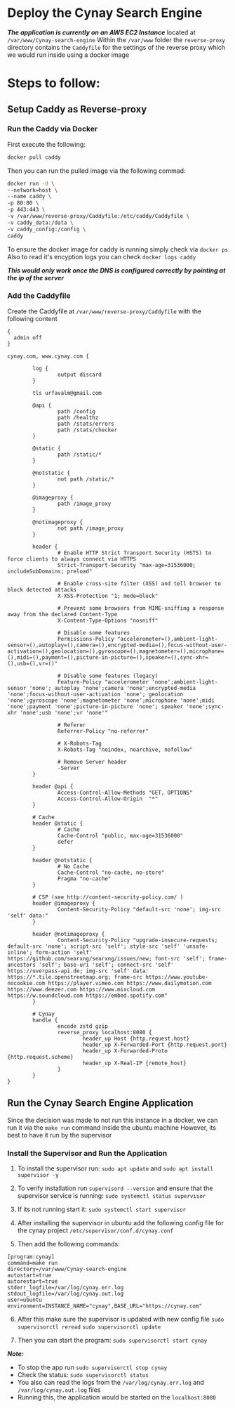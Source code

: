 # Deploy the Cynay Search Engine
***The application is currently on an AWS EC2 Instance***
located at `/var/www/Cynay-search-engine`
Within the `/var/www` folder the `reverse-proxy` directory contains the `Caddyfile` for the settings of the
reverse proxy which we would run inside using a docker image

# Steps to follow:

## Setup Caddy as Reverse-proxy

### Run the Caddy via Docker
First execute the following:
```bash
docker pull caddy
```
Then you can run the pulled image via the following commad:
```bash
docker run -d \
--network=host \
--name caddy \
-p 80:80 \
-p 443:443 \
-v /var/www/reverse-proxy/Caddyfile:/etc/caddy/Caddyfile \
-v caddy_data:/data \
-v caddy_config:/config \
caddy
```

To ensure the docker image for caddy is running simply check via `docker ps`
Also to read it's encyption logs you can check `docker logs caddy`

***This would only work once the DNS is configured correctly by pointing at the ip of the server***

### Add the Caddyfile

Create the Caddyfile at `/var/www/reverse-proxy/Caddyfile` with the following content
```
{
  admin off
}

cynay.com, www.cynay.com {

        log {
                output discard
        }

        tls urfavalm@gmail.com

        @api {
                path /config
                path /healthz
                path /stats/errors
                path /stats/checker
        }

        @static {
                path /static/*
        }

        @notstatic {
                not path /static/*
        }

        @imageproxy {
                path /image_proxy
        }

        @notimageproxy {
                not path /image_proxy
        }

        header {
                # Enable HTTP Strict Transport Security (HSTS) to force clients to always connect via HTTPS
                Strict-Transport-Security "max-age=31536000; includeSubDomains; preload"

                # Enable cross-site filter (XSS) and tell browser to block detected attacks
                X-XSS-Protection "1; mode=block"

                # Prevent some browsers from MIME-sniffing a response away from the declared Content-Type
                X-Content-Type-Options "nosniff"

                # Disable some features
                Permissions-Policy "accelerometer=(),ambient-light-sensor=(),autoplay=(),camera=(),encrypted-media=(),focus-without-user-activation=(),geolocation=(),gyroscope=(),magnetometer=(),microphone=(),midi=(),payment=(),picture-in-picture=(),speaker=(),sync-xhr=(),usb=(),vr=()"

                # Disable some features (legacy)
                Feature-Policy "accelerometer 'none';ambient-light-sensor 'none'; autoplay 'none';camera 'none';encrypted-media 'none';focus-without-user-activation 'none'; geolocation 'none';gyroscope 'none';magnetometer 'none';microphone 'none';midi 'none';payment 'none';picture-in-picture 'none'; speaker 'none';sync-xhr 'none';usb 'none';vr 'none'"

                # Referer
                Referrer-Policy "no-referrer"

                # X-Robots-Tag
                X-Robots-Tag "noindex, noarchive, nofollow"

                # Remove Server header
                -Server
        }

        header @api {
                Access-Control-Allow-Methods "GET, OPTIONS"
                Access-Control-Allow-Origin  "*"
        }

        # Cache
        header @static {
                # Cache
                Cache-Control "public, max-age=31536000"
                defer
        }

        header @notstatic {
                # No Cache
                Cache-Control "no-cache, no-store"
                Pragma "no-cache"
        }

        # CSP (see http://content-security-policy.com/ )
        header @imageproxy {
                Content-Security-Policy "default-src 'none'; img-src 'self' data:"
        }

        header @notimageproxy {
                Content-Security-Policy "upgrade-insecure-requests; default-src 'none'; script-src 'self'; style-src 'self' 'unsafe-inline'; form-action 'self' https://github.com/searxng/searxng/issues/new; font-src 'self'; frame-ancestors 'self'; base-uri 'self'; connect-src 'self' https://overpass-api.de; img-src 'self' data: https://*.tile.openstreetmap.org; frame-src https://www.youtube-nocookie.com https://player.vimeo.com https://www.dailymotion.com https://www.deezer.com https://www.mixcloud.com https://w.soundcloud.com https://embed.spotify.com"
        }

        # Cynay
        handle {
                encode zstd gzip
                reverse_proxy localhost:8080 {
                        header_up Host {http.request.host}
                        header_up X-Forwarded-Port {http.request.port}
                        header_up X-Forwarded-Proto {http.request.scheme}
                        header_up X-Real-IP {remote_host}
                }
        }
}
```

## Run the Cynay Search Engine Application
Since the decision was made to not run this instance in a docker, we can run it via the `make run` command inside the ubuntu machine
However, its best to have it run by the supervisor 

### Install the Supervisor and Run the Application
1. To install the supervisor run: `sudo apt update` and `sudo apt install supervisor -y`

2. To verify installation run `supervisord --version` and ensure that the supervisor service is running: `sudo systemctl status supervisor`

3. If its not running start it: `sudo systemctl start supervisor`

4. After installing the supervisor in ubuntu add the following config file for the cynay project `/etc/supervisor/conf.d/cynay.conf`
5. Then add the following commands:
```
[program:cynay]
command=make run
directory=/var/www/Cynay-search-engine
autostart=true
autorestart=true
stderr_logfile=/var/log/cynay.err.log
stdout_logfile=/var/log/cynay.out.log
user=ubuntu
environment=INSTANCE_NAME="cynay",BASE_URL="https://cynay.com"
```
6. After this make sure the supervisor is updated with new config file
`sudo supervisorctl reread`
`sudo supervisorctl update`

7. Then you can start the program:
`sudo supervisorctl start cynay`

***Note:*** 

- To stop the app run `sudo supervisorctl stop cynay`
- Check the status: `sudo supervisorctl status`
- You also can read the logs from the `/var/log/cynay.err.log` and `/var/log/cynay.out.log` files
- Running this, the application would be started on the `localhost:8080`


